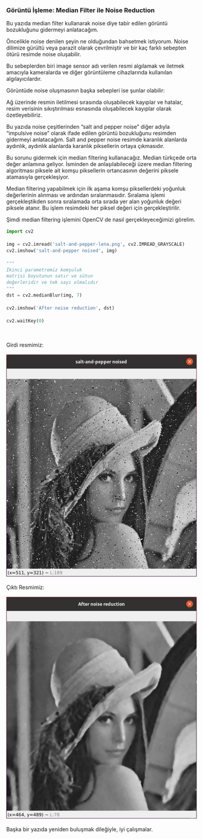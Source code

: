 ### Görüntü İşleme: Median Filter ile Noise Reduction

Bu yazıda median filter kullanarak noise diye tabir edilen görüntü bozukluğunu gidermeyi anlatacağım.

Öncelikle noise denilen şeyin ne olduğundan bahsetmek istiyorum. Noise dilimize gürültü veya parazit olarak çevrilmiştir ve bir kaç farklı sebepten ötürü resimde noise oluşabilir.

Bu sebeplerden biri image sensor adı verilen resmi algılamak ve iletmek amacıyla kameralarda ve diğer görüntüleme cihazlarında kullanılan algılayıcılardır.

Görüntüde noise oluşmasının başka sebepleri ise şunlar olabilir:

Ağ üzerinde resmin iletilmesi sırasında oluşabilecek kayıplar ve hatalar, resim verisinin sıkıştırılması esnasında oluşabilecek kayıplar olarak özetleyebiliriz.

Bu yazıda noise çeşitlerinden “salt and pepper noise” diğer adıyla “impulsive noise” olarak ifade edilen görüntü bozukluğunu resimden gidermeyi anlatacağım. Salt and pepper noise resimde karanlık alanlarda aydınlık, aydınlık alanlarda karanlık piksellerin ortaya çıkmasıdır.

Bu sorunu gidermek için median filtering kullanacağız. Median türkçede orta değer anlamına geliyor. İsminden de anlaşılabileceği üzere median filtering algoritması piksele ait komşu piksellerin ortancasının değerini piksele atamasıyla gerçekleşiyor.

Median filtering yapabilmek için ilk aşama komşu piksellerdeki yoğunluk değerlerinin alınması ve ardından sıralanmasıdır. Sıralama işlemi gerçekleştikden sonra sıralamada orta sırada yer alan yoğunluk değeri piksele atanır. Bu işlem resimdeki her piksel değeri için gerçekleştirilir.

Şimdi median filtering işlemini OpenCV de nasıl gerçekleyeceğimizi görelim.

```py
import cv2

img = cv2.imread('salt-and-pepper-lena.png', cv2.IMREAD_GRAYSCALE)
cv2.imshow('salt-and-pepper noised', img)

"""
İkinci parametremiz komşuluk
matrisi boyutunun satır ve sütun
değerleridir ve tek sayı olmalıdır
"""
dst = cv2.medianBlur(img, 7)

cv2.imshow('After noise reduction', dst)

cv2.waitKey(0)
```
<br/><br/>
Girdi resmimiz:
<br/><br/>
![Salt and Pepper Noised Lena](salt-and-pepper-noised-lena.png)
<br/><br/>
Çıktı Resmimiz:
<br/><br/>
![After Noise Reduction Lena](after-noise-reduction-lena.png)
<br/><br/>
Başka bir yazıda yeniden buluşmak dileğiyle, iyi çalışmalar.
